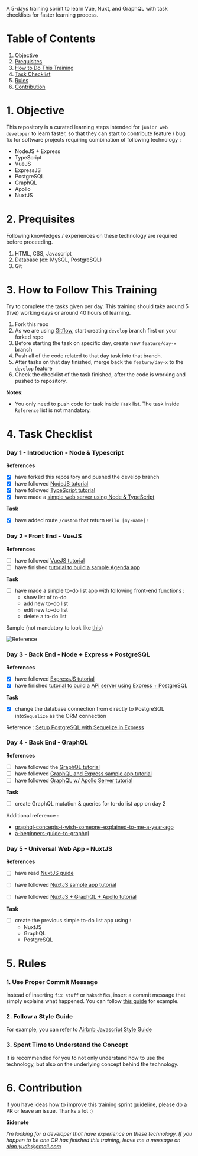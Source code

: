 A 5-days training sprint to learn Vue, Nuxt, and GraphQL with task checklists for faster learning process.

# Table of Contents

1. [Objective](#objective)
2. [Prequisites](#prequisites)
3. [How to Do This Training](#how-to)
4. [Task Checklist](#tasks)
5. [Rules](#rules)
6. [Contribution](#contribution)


# 1. Objective <a name="objective"></a>

This repository is a curated learning steps intended for `junior web developer` to learn faster, so that they can start to contribute feature / bug fix for software projects requiring combination of following technology :

- NodeJS + Express
- TypeScript
- VueJS
- ExpressJS
- PostgreSQL
- GraphQL 
- Apollo
- NuxtJS


# 2. Prequisites <a name="prequisites"></a>

Following knowledges / experiences on these technology are required before proceeding.

1. HTML, CSS, Javascript
2. Database (ex: MySQL, PostgreSQL)
3. Git


# 3. How to Follow This Training <a name="how-to"></a>

Try to complete the tasks given per day. This training should take around 5 (five) working days or around 40 hours of learning.

1. Fork this repo
2. As we are using [Gitflow](https://datasift.github.io/gitflow/IntroducingGitFlow.html), start creating `develop` branch first on your forked repo
3. Before starting the task on specific day, create new `feature/day-x` branch
4. Push all of the code related to that day task into that branch. 
5. After tasks on that day finished, merge back the `feature/day-x` to the `develop` feature
6. Check the checklist of the task finished, after the code is working and pushed to repository.

**Notes:**

- You only need to push code for task inside `Task` list. The task inside `Reference` list is not mandatory.


# 4. Task Checklist <a name="tasks"></a>

### Day 1 - Introduction - Node & Typescript

**References**

- [x] have forked this repository and pushed the develop branch
- [x] have followed [NodeJS tutorial](https://www.tutorialspoint.com/nodejs/index.htm)
- [x] have followed [TypeScript tutorial](https://www.tutorialspoint.com/typescript/index.htm)
- [x] have made a [simple web server using Node & TypeScript](https://blog.risingstack.com/building-a-node-js-app-with-typescript-tutorial/)

**Task**

- [x] have added route `/custom` that return `Hello [my-name]!`
 
 
### Day 2 - Front End - VueJS

**References**

- [ ] have followed [VueJS tutorial](https://www.tutorialspoint.com/vuejs/index.htm)
- [ ] have finished [tutorial to build a sample Agenda app](https://mdbootstrap.com/education/vue/agenda-app-1-overview/)

**Task**

- [ ] have made a simple to-do list app with following front-end functions :
	- show list of to-do 
	- add new to-do list
	- edit new to-do list
	- delete a to-do list 

Sample (not mandatory to look like [this](https://www.freecodecamp.org/news/learn-how-to-create-your-first-angular-app-in-20-min-146201d9b5a7/))

![Reference](https://github.com/alanyudh/nuxt-graphql-5-days-training-sprint/blob/master/reference-from-freeCodeCamp.org.gif)


### Day 3 - Back End - Node + Express + PostgreSQL

**References**

- [x] have followed [ExpressJS tutorial](https://www.tutorialspoint.com/expressjs/index.htm)
- [x] have finished [tutorial to build a API server using Express + PostgreSQL](https://blog.logrocket.com/setting-up-a-restful-api-with-node-js-and-postgresql-d96d6fc892d8/)

**Task**

- [x] change the database connection from directly to PostgreSQL into`Sequelize` as the ORM connection

Reference : [Setup PostgreSQL with Sequelize in Express](https://www.robinwieruch.de/postgres-express-setup-tutorial)


### Day 4 - Back End - GraphQL

**References**

- [ ] have followed the [GraphQL tutorial](https://www.tutorialspoint.com/graphql/index.htm)
- [ ] have followed [GraphQL and Express sample app tutorial](https://medium.com/codingthesmartway-com-blog/creating-a-graphql-server-with-node-js-and-express-f6dddc5320e1)
- [ ] have followed [GraphQL w/ Apollo Server tutorial](https://www.robinwieruch.de/graphql-apollo-server-tutorial)

**Task**

- [ ] create GraphQL mutation & queries for to-do list app on day 2

Additional reference :

- [graphql-concepts-i-wish-someone-explained-to-me-a-year-ago](https://medium.com/naresh-bhatia/graphql-concepts-i-wish-someone-explained-to-me-a-year-ago-514d5b3c0eab)
- [a-beginners-guide-to-graphql](https://medium.freecodecamp.org/a-beginners-guide-to-graphql-60e43b0a41f5)


### Day 5 - Universal Web App - NuxtJS
 
**References**

- [ ] have read [NuxtJS guide](https://nuxtjs.org/guide/)
- [ ] have followed [NuxtJS sample app tutorial]()
- [ ] have followed [NuxtJS + GraphQL + Apollo tutorial](https://www.djamware.com/post/5cdc0ba280aca754f7a9d1f4/node-express-postgresql-vue-2-and-graphql-crud-web-app)
 
 
**Task**

- [ ] create the previous simple to-do list app using :
	- NuxtJS
	- GraphQL
	- PostgreSQL

	
# 5. Rules <a name="rules"></a>

### 1. Use Proper Commit Message

Instead of inserting `fix stuff` or `haksdhfks`, insert a commit message that simply explains what happened. You can follow [this guide](https://chris.beams.io/posts/git-commit/) for example.

### 2. Follow a Style Guide

For example, you can refer to [Airbnb Javascript Style Guide](https://github.com/airbnb/javascript)

### 3. Spent Time to Understand the Concept

It is recommended for you to not only understand how to use the technology, but also on the underlying concept behind the technology.


# 6. Contribution <a name="contribution"></a>

If you have ideas how to improve this training sprint guideline, please do a PR or leave an issue. Thanks a lot :)



**Sidenote**

_I'm looking for a developer that have experience on these technology. If you happen to be one OR has finished this training, leave me a message on [alan.yudh@gmail.com](mailto:alan.yudh@gmail.com?subject=[GitHub]%20Source%205DayTraining%20NuxtGraphQL)_
